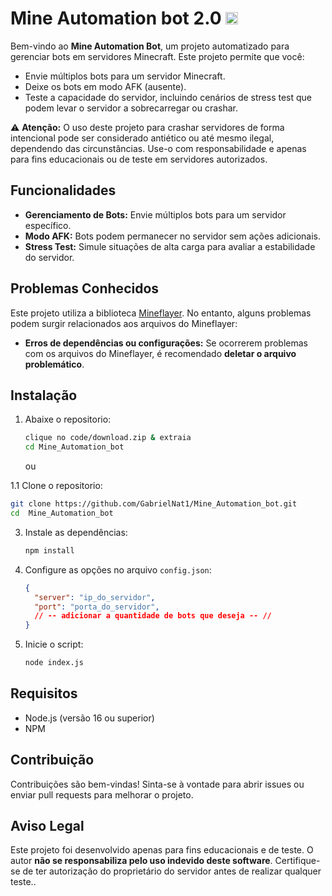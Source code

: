 # Mine Automation bot 2.0 <img src='https://github.com/user-attachments/assets/2b4862df-a4fd-4491-9aaf-3b0dba477f3d' width=20>

Bem-vindo ao **Mine Automation Bot**, um projeto automatizado para gerenciar bots em servidores Minecraft. Este projeto permite que você:

- Envie múltiplos bots para um servidor Minecraft.
- Deixe os bots em modo AFK (ausente).
- Teste a capacidade do servidor, incluindo cenários de stress test que podem levar o servidor a sobrecarregar ou crashar.

⚠️ **Atenção:** O uso deste projeto para crashar servidores de forma intencional pode ser considerado antiético ou até mesmo ilegal, dependendo das circunstâncias. Use-o com responsabilidade e apenas para fins educacionais ou de teste em servidores autorizados.

## Funcionalidades

- **Gerenciamento de Bots:** Envie múltiplos bots para um servidor específico.
- **Modo AFK:** Bots podem permanecer no servidor sem ações adicionais.
- **Stress Test:** Simule situações de alta carga para avaliar a estabilidade do servidor.

## Problemas Conhecidos

Este projeto utiliza a biblioteca [Mineflayer](https://github.com/PrismarineJS/mineflayer). No entanto, alguns problemas podem surgir relacionados aos arquivos do Mineflayer:

- **Erros de dependências ou configurações:** Se ocorrerem problemas com os arquivos do Mineflayer, é recomendado **deletar o arquivo problemático**.

## Instalação

1. Abaixe o repositorio:
   ```bash
   clique no code/download.zip & extraia
   cd Mine_Automation_bot
   ```
   
   ou
   
1.1 Clone o repositorio:
   ```bash
   git clone https://github.com/GabrielNat1/Mine_Automation_bot.git
   cd  Mine_Automation_bot
   ```

3. Instale as dependências:
   ```bash
   npm install
   ```

4. Configure as opções no arquivo `config.json`:
   ```json
   {
     "server": "ip_do_servidor",
     "port": "porta_do_servidor",
     // -- adicionar a quantidade de bots que deseja -- //
   }
   ```

5. Inicie o script:
   ```bash
   node index.js
   ```

## Requisitos

- Node.js (versão 16 ou superior)
- NPM

## Contribuição

Contribuições são bem-vindas! Sinta-se à vontade para abrir issues ou enviar pull requests para melhorar o projeto.

## Aviso Legal

Este projeto foi desenvolvido apenas para fins educacionais e de teste. O autor **não se responsabiliza pelo uso indevido deste software**. Certifique-se de ter autorização do proprietário do servidor antes de realizar qualquer teste..
